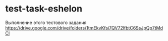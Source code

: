 # test-task-eshelon
Выполнение этого тестового задания https://drive.google.com/drive/folders/1tmEkvKfsi7QV72lfbtC6SsJpQp7tMdCl
